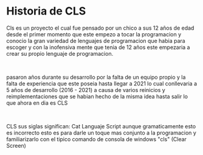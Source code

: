 <h1>
	Historia de CLS
</h1>
<p>
	Cls es un proyecto el cual fue pensado por un chico
	a sus 12 años de edad desde el primer momento que
	este empezo a tocar la programacion y conocio la
	gran variedad de lenguajes de programacion que habia
	para escoger y con la inofensiva mente que tenia de
	12 años este empezaria a crear su propio lenguaje de
	programacion.
</p>
<br>
<p>
	pasaron años durante su desarrollo por la falta de un
	equipo propio y la falta de experiencia que este poseia
	hasta llegar a 2021 lo cual conllevaria a 5 años de desarrollo
	(2016 - 2021) a causa de varios reinicios y reimplementaciones que
	se habian hecho de la misma idea hasta salir lo que ahora en dia
	es CLS
</p>
<br>
<p>
	CLS sus siglas significan: 
	<font class="gold">
		Cat Languaje Script
	</font>
	aunque gramaticamente esto es incorrecto esto es para darle un toque
	mas conjunto a la programacion y familiarizarlo con el tipico comando
	de consola de windows "cls" (Clear Screen)
</p>
